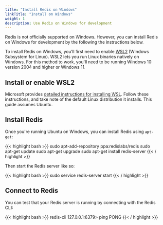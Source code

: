 ```yaml
---
title: "Install Redis on Windows"
linkTitle: "Install on Windows"
weight: 1
description: Use Redis on Windows for development
---
```


Redis is not officially supported on Windows. However, you can install Redis on Windows for development by the following the instructions below.

To install Redis on Windows, you'll first need to enable [WSL2](https://docs.microsoft.com/en-us/windows/wsl/install) (Windows Subsystem for Linux). WSL2 lets you run Linux binaries natively on Windows. For this method to work, you'll need to be running Windows 10 version 2004 and higher or Windows 11.

## Install or enable WSL2

Microsoft provides [detailed instructions for installing WSL](https://docs.microsoft.com/en-us/windows/wsl/install). Follow these instructions, and take note of the default Linux distribution it installs. This guide assumes Ubuntu.

## Install Redis

Once you're running Ubuntu on Windows, you can install Redis using `apt-get`:

{{< highlight bash  >}}
sudo apt-add-repository ppa:redislabs/redis
sudo apt-get update
sudo apt-get upgrade
sudo apt-get install redis-server
{{< / highlight >}}

Then start the Redis server like so:

{{< highlight bash  >}}
sudo service redis-server start
{{< / highlight  >}}

## Connect to Redis

You can test that your Redis server is running by connecting with the Redis CLI:

{{< highlight bash  >}}
redis-cli 
127.0.0.1:6379> ping
PONG
{{< / highlight >}}
